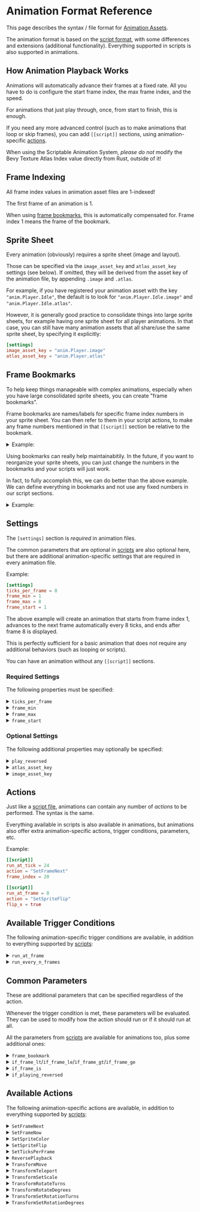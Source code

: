 # Animation Format Reference

This page describes the syntax / file format for [Animation Assets](./anim.md).

The animation format is based on the [script format](./script-ref.md), with some
differences and extensions (additional functionality). Everything supported in
scripts is also supported in animations.

## How Animation Playback Works

Animations will automatically advance their frames at a fixed rate. All you have
to do is configure the start frame index, the max frame index, and the speed.

For animations that just play through, once, from start to finish, this is enough.

If you need any more advanced control (such as to make animations that loop or
skip frames), you can add `[[script]]` sections, using animation-specific
[actions](#available-actions).

When using the Scriptable Animation System, *please do not* modify the Bevy
Texture Atlas Index value directly from Rust, outside of it!

## Frame Indexing

All frame index values in animation asset files are 1-indexed!

The first frame of an animation is 1.

When using [frame bookmarks](#frame-bookmarks), this is automatically
compensated for. Frame index 1 means the frame of the bookmark.

## Sprite Sheet

Every animation (obviously) requires a sprite sheet (image and layout).

Those can be specified via the `image_asset_key` and `atlas_asset_key`
settings (see below). If omitted, they will be derived from the asset key
of the animation file, by appending `.image` and `.atlas`.

For example, if you have registered your animation asset with the key
`"anim.Player.Idle"`, the default is to look for `"anim.Player.Idle.image"`
and `"anim.Player.Idle.atlas"`.

However, it is generally good practice to consolidate things into large
sprite sheets, for example having one sprite sheet for all player animations.
In that case, you can still have many animation assets that all share/use
the same sprite sheet, by specifying it explicitly:

```toml
[settings]
image_asset_key = "anim.Player.image"
atlas_asset_key = "anim.Player.atlas"
```

## Frame Bookmarks

To help keep things manageable with complex animations, especially when
you have large consolidated sprite sheets, you can create "frame bookmarks".

Frame bookmarks are names/labels for specific frame index numbers in your
sprite sheet. You can then refer to them in your script actions, to make
any frame numbers mentioned in that `[[script]]` section be relative to
the bookmark.

<details>
  <summary>
  Example:
  </summary>

```toml
[frame_bookmarks]
my_intro = 4
my_idle_loop = 10

[[script]]
frame_bookmark = "my_idle_loop"
run_at_frame = 10 # relative to `frame_bookmark`
action = "SetFrameNext"
frame_index = 1  # relative to `frame_bookmark`

[[script]]
frame_bookmark = "my_intro"
run_on_playback_control = "Start"
action = "SetFrameNow"
frame_index = 1 # This will be frame 4, as per "my_intro"

[[script]]
frame_bookmark = "my_intro"
run_at_frame = 3 # our intro is 3 frames long
action = "SetFrameNext"
# you can use a different bookmark for the destination of
# `SetFrameNext`/`SetFrameNow`, using `to_frame_bookmark`
to_frame_bookmark = "my_idle_loop"
frame_index = 1
```

</details>

Using bookmarks can really help maintainabitily. In the future, if
you want to reorganize your sprite sheets, you can just change
the numbers in the bookmarks and your scripts will just work.

In fact, to fully accomplish this, we can do better than the above
example. We can define everything in bookmarks and not use any
fixed numbers in our script sections.

<details>
  <summary>
  Example:
  </summary>

```toml
[frame_bookmarks]
intro_start = 4
intro_end = 7
idle_loop_start = 10
idle_loop_end = 19

[[script]]
# `run_at_frame` directly accepts bookmarks!
run_at_frame = "idle_loop_end"
action = "SetFrameNext"
to_frame_bookmark = "idle_loop_start"
# if omitted, `frame_index` defaults to 1

[[script]]
run_on_playback_control = "Start"
action = "SetFrameNow"
to_frame_bookmark = "intro_start"

[[script]]
run_at_frame = "intro_end"
action = "SetFrameNext"
to_frame_bookmark = "idle_loop"
```

</details>

## Settings

The `[settings]` section is *required* in animation files.

The common parameters that are optional in [scripts](./script-ref.md#settings)
are also optional here, but there are additional animation-specific settings
that are required in every animation file.

Example:

```toml
[settings]
ticks_per_frame = 8
frame_min = 1
frame_max = 8
frame_start = 1
```

The above example will create an animation that starts from frame index 1,
advances to the next frame automatically every 8 ticks, and ends after frame 8
is displayed.

This is perfectly sufficient for a basic animation that does not require any
additional behaviors (such as looping or scripts).

You can have an animation without any `[[script]]` sections.

### Required Settings

The following properties must be specified:

<details>
  <summary>
  <code>ticks_per_frame</code>
  </summary>

Example:

```toml
[settings]
ticks_per_frame = 8
# ...
```

Configures the rate/speed of animation playback. This is how many ticks each frame
will be displayed for, before automatically transitioning to the next frame.

</details>

<details>
  <summary>
  <code>frame_min</code>
  </summary>

Example:

```toml
[settings]
frame_min = 1
# ...
```

The lowest permitted frame index. Frames below this should never be displayed.
Should the frame index ever be a value below this, the animation will stop
automatically.

</details>

<details>
  <summary>
  <code>frame_max</code>
  </summary>

Example:

```toml
[settings]
frame_max = 20
# ...
```

The highest permitted frame index. Frames above this should never be displayed.
Should the frame index ever be a value above this, the animation will stop
automatically.

</details>

<details>
  <summary>
  <code>frame_start</code>
  </summary>

Example:

```toml
[settings]
frame_start = 2
# ...
```

The initial frame that will be displayed at tick 0 when the animation starts
playing.

</details>

### Optional Settings

The following additional properties may optionally be specified:

<details>
  <summary>
  <code>play_reversed</code>
  </summary>

Example:

```toml
[settings]
play_reversed = true
# ...
```

If set to `true` the animation playback will start reversed. That is,
every `ticks_per_frame`, the frame index will be decreased by one
instead of being increased by one.

If you want to change this dynamically during playback, you can use
the `ReversePlayback` script action.

</details>

<details>
  <summary>
  <code>atlas_asset_key</code>
  </summary>

Example:

```toml
[settings]
atlas_asset_key = "anim.Player.atlas"
# ...
```

Use a specific texture atlas layout, instead of the default. Provide the asset key string.

The default is derived by appending `.atlas` to the asset key of this animation script
asset file.

If you specify this, be sure to also specify `image_asset_key`.

</details>

<details>
  <summary>
  <code>image_asset_key</code>
  </summary>

Example:

```toml
[settings]
image_asset_key = "anim.Player.image"
# ...
```

Use a specific spritesheet image, instead of the default. Provide the asset key string.

The default is derived by appending `.image` to the asset key of this animation script
asset file.

If you specify this, be sure to also specify `atlas_asset_key`.

</details>

## Actions

Just like a [script file](./script-ref.md#actions), animations can contain any
number of *actions* to be performed. The syntax is the same.

Everything available in scripts is also available in animations, but animations
also offer extra animation-specific actions, trigger conditions, parameters, etc.

Example:

```toml
[[script]]
run_at_tick = 24
action = "SetFrameNext"
frame_index = 20

[[script]]
run_at_frame = 8
action = "SetSpriteFlip"
flip_x = true
```

## Available Trigger Conditions

The following animation-specific trigger conditions are available, in addition
to everything supported by [scripts](./script-ref.md#available-trigger-conditions):

<details>
  <summary>
  <code>run_at_frame</code>
  </summary>

Example:

```toml
# using a literal frame number
[[script]]
run_at_frame = 8
action = "..."

# using a bookmark
[[script]]
run_at_frame = "my_bookmark"
action = "..."

# equivalent, but the bookmark
# also applies to any other frame numbers
# in this `[[script]]` section
[[script]]
run_at_frame = 1
frame_bookmark = "my_bookmark"
action = "..."

# you can specify multiple frames
[[script]]
run_at_frames = [ 1, 2, 3, 5, 7, 11 ]
frame_bookmark = "my_bookmark"
action = "..."

# or bookmarks
[[script]]
run_at_frames = [ "bookmark1", "bookmark2", "bookmark3" ]
action = "..."
```

Run the action whenever the given frame is displayed.

Any time the animation switches to that frame (regardless of whether it was
done automatically as part of normal playback, or jumped to using a script
action), the action will be performed.

The frame can be specified using a literal number or a bookmark.
If a number is used and a bookmark is specified using the `frame_bookmark`
[common parameter](#common-parameters), the number will be relative to that.

You can specify multiple frames as an array. In that case, the action will
trigger on any of them.

</details>

<details>
  <summary>
  <code>run_every_n_frames</code>
  </summary>

Example:

```toml
# Every 8 frames, starting from the first
[[script]]
run_every_n_frames = "8"
action = "..."

# Every 8 frames, starting from the fourth
[[script]]
run_every_n_frames = "8+3"
action = "..."
```

Run the action if the frame number matches the pattern specified.

Any time the animation switches to any of those frames (regardless of whether
it was done automatically as part of normal playback, or jumped to using a
script action), the action will be performed.

If a bookmark is specified using the `frame_bookmark` [common
parameter](#common-parameters), the numbers will be relative to that.

</details>

## Common Parameters

These are additional parameters that can be specified regardless of the action.

Whenever the trigger condition is met, these parameters will be evaluated. They
can be used to modify how the action should run or if it should run at all.

All the parameters from [scripts](./script-ref.md#common-parameters) are
available for animations too, plus some additional ones:

<details>
  <summary>
  <code>frame_bookmark</code>
  </summary>

Example:

```toml
[frame_bookmarks]
my_bookmark = 10

# Will actually run on frame 14 (affects `run_at_frame`)
[[script]]
run_at_frame = 4 # Relative to "my_bookmark"
frame_bookmark = "my_bookmark"
action = "..."

# Will actually jump to frame 12 (affects `frame_index`)
[[script]]
run_at_tick = 16
frame_bookmark = "my_bookmark"
action "SetFrameNow"
frame_index = 2
```

Makes all frame numbers mentioned in this `[[script]]` section be
relative to the value of a [frame bookmark](#frame-bookmarks).

This applies to Trigger Conditions like `run_at_tick` as well as
to the parameters of Script Actions like `SetFrameNow`/`SetFrameNext`.

Note: Script Actions like `SetFrameNow`/`SetFrameNext` also allow you
to specify a bookmark for them to use, which can be different from
the one set using this parameter, if any.

If you specify a bookmark that does not exist, this parameter will
have no effect, and the values will be treated as global/absolute.
In dev builds, the game might print warnings to the log/console.

</details>

<details>
  <summary>
  <code>if_frame_lt</code>/<code>if_frame_le</code>/<code>if_frame_gt</code>/<code>if_frame_ge</code>
  </summary>

Example:

```toml
# Do something every 3 ticks, but only if we are currently
# displaying a frame between 10 and 19
[[script]]
run_every_n_ticks = "3"
if_frame_ge = 10
if_frame_le = 19
action = "..."

# Do something every 5+1 ticks, but only if we haven't reached
# the frame represented by "my_bookmark" yet
[[script]]
run_every_n_ticks = "5+1"
if_frame_lt = "my_bookmark"
action = "..."
```

Only run the action if the current frame index is:

 - less than (lt)
 - less than or equal to (le)
 - greater than (gt)
 - greater than or equal to (ge)

the specified value.

It can be specified as either a number or a frame bookmark. If specified
as a number, it will be relative to `frame_bookmark`, if set.

</details>

<details>
  <summary>
  <code>if_frame_is</code>
  </summary>

Example:

```toml
# Do something as soon as the "attack" slot is enabled,
# but only if we are currently displaying frame 6
[[script]]
run_on_slot_enable = "attack"
if_frame_is = 6
action = "..."

# Do something every 3 ticks, but only if we are currently
# displaying one of the special magic frames
[[script]]
run_every_n_ticks = "3"
if_frame_is = [ 3, 7, 9 ]
action = "..."
```

Only run the action if the current frame index is equal to any of
the specified values.

The values can be specified as either a number or a frame bookmark. If
specified as a number, it will be relative to `frame_bookmark`, if set.

</details>

<details>
  <summary>
  <code>if_playing_reversed</code>
  </summary>

Example:

```toml
# This action will only run if the animation is playing backwards (reversed)
[[script]]
run_at_frame = 4
if_playing_reversed = true
action = "..."

# This action will only run if the animation is playing forwards (normal)
[[script]]
run_at_frame = 4
if_playing_reversed = false
action = "..."
```

Makes it so that the action only runs if the animation is playing in
the specified direction.
 - `true`: only run when playing backwards / reversed
 - `false`: only run when playing forwards / normally

Neither value is the "default". If this parameter is unset, then the action
runs regardless of the playback direction.

</details>

## Available Actions

The following animation-specific actions are available, in addition to
everything supported by [scripts](./script-ref.md#available-actions):

<details>
  <summary>
  <code>SetFrameNext</code>
  </summary>

Examples:

```toml
# After the current frame,
# Jump to frame 100
[[script]]
action = "SetFrameNext"
frame_index = 100

# After the current frame,
# Jump to the frame indicated by "my_bookmark"
[[script]]
action = "SetFrameNext"
to_frame_bookmark = "my_bookmark"

# After the current frame,
# Jump to 2 frames after the frame indicated by "my_bookmark"
[[script]]
action = "SetFrameNext"
to_frame_bookmark = "my_bookmark"
frame_index = 2

# After frame 10 relative to "my_bookmark",
# continue to frame 5 relative to "my_bookmark"
[[script]]
frame_bookmark = "my_bookmark"
run_at_frame = 10
action = "SetFrameNext"
frame_index = 5

# After frame 8 relative to "my_bookmark",
# continue to frame 4 relative to "my_other_bookmark"
[[script]]
frame_bookmark = "my_bookmark"
run_at_frame = 8
action = "SetFrameNext"
to_frame_bookmark = "my_other_bookmark"
frame_index = 4
```

Change the next automatic frame. Whatever frame is currently displayed
will complete its `ticks_per_frame` duration, and then the animation will
continue to the specified frame, instead of advancing by one. Subsequent
playback will continue as normal from this new location.

This is useful to skip around the sprite sheet, and to implement loops
(by going back to a lower frame index).

---

`frame_index` can be used to specify a literal frame number. It defaults to
`1` if unspecified.

If `to_frame_bookmark` is specified, the `frame_index` will be interpreted
relative to that.

Otherwise, if `frame_bookmark` (the action-agnostic
[parameter](#common-parameters)) is specified, the `frame_index` will be
interpreted relative to that.

Otherwise, the `frame_index` will be global/absolute.

</details>

<details>
  <summary>
  <code>SetFrameNow</code>
  </summary>

Example:

```toml
[[script]]
action = "SetFrameNow"
frame_index = 100
```

Immediately go to the specified frame.

This is useful if you do not want to wait until the next `ticks_per_frame`
interval, such as in response to player inputs, etc.

Whatever frame is currently displayed will be replaced by the specified
frame immediately, and playback will continue as normal from there. The
frame will wait out any remaining `ticks_per_frame` duration (as if this
action wasn't run), before transitioning to the next frame.

Any actions that are configured to trigger on the specified frame will run.

---

`frame_index` can be used to specify a literal frame number. It defaults to
`1` if unspecified.

If `to_frame_bookmark` is specified, the `frame_index` will be interpreted
relative to that.

Otherwise, if `frame_bookmark` (the action-agnostic
[parameter](#common-parameters)) is specified, the `frame_index` will be
interpreted relative to that.

Otherwise, the `frame_index` will be global/absolute.

---

Note: `SetFrameNow` is should normally be used with non-frame-based trigger
conditions. It is recommended that you avoid using `SetFrameNow` in combination
with a `run_at_frame` (or similar) trigger condition. If you do that, the
animation will technically first go through its original frame (and run
any other actions for it) and then immediately replace it with the new one
(and run its actions), which is often not what you want. Use `SetFrameNext`
instead, to avoid processing a frame you do not intend to display.

</details>

<details>
  <summary>
  <code>SetSpriteColor</code>
  </summary>

Example:

```toml
[[script]]
action = "SetSpriteColor"
color = "#ff00ff"

[[script]]
action = "SetSpriteColor"
color = [0.75, 0.5, 120.0]
```

Changes the colorization of the sprite. The RGBA values of the pixels will be
multiplied by the provided value.

The `color` field can be specified as either:
 - `[L, C, H]` for LCH color
 - `[L, C, H, A]` for LCH color + Alpha
 - `#RRGGBB` for RGB color
 - `#RRGGBBAA` for RGB + Alpha

RGB color is specified in hexadecimal notation, like for Web/CSS.

LCH color is specified as:
 - Lightness has range 0.0 to 1.5
 - Chroma has range 0.0 to 1.5
 - Hue has range 0.0 to 360.0 (degrees)

</details>

<details>
  <summary>
  <code>SetSpriteFlip</code>
  </summary>

Example:

```toml
[[script]]
action = "SetSpriteFlip"
flip_x = true
flip_y = true
```

Changes whether the sprite image should be displayed flipped/mirrored, along
either axis, or both axes.

Each of the `flip_x` and `flip_y` fields are optional. If omitted, the old
value will be kept.

Useful for making left/right facing animations from the same texture atlas.

</details>

<details>
  <summary>
  <code>SetTicksPerFrame</code>
  </summary>

Example:

```toml
[[script]]
action = "SetTicksPerFrame"
ticks_per_frame = 4
```

Changes the rate of animation playback.

Useful if you want to use a different rate (from what you specified globally in
the [settings](#settings)) for some portion of the animation.

</details>

<details>
  <summary>
  <code>ReversePlayback</code>
  </summary>

Example:

```toml
[[script]]
action = "ReversePlayback"
reversed = true # Play backwards

[[script]]
action = "ReversePlayback"
reversed = false # Play normally

[[script]]
action = "ReversePlayback"
# if `reversed` is omitted,
# toggles the current direction of playback
```

Reverses the playback direction.

If the animation is reversed, the frame index will be decremented, instead of
incremented, as the animation plays. The animation will end when it reaches
the `frame_min` setting instead of the usual `frame_max`.

</details>

<details>
  <summary>
  <code>TransformMove</code>
  </summary>

Example:

```toml
[[script]]
action = "TransformMove"
x = "2.0"
y = "1.0"
z = "0.0"
```

Relative move. Cause the sprite entity's Transform to be translated by the given values.

Each of the `x`, `y`, `z` fields are optional. Omit those you want to leave untouched.

The values must be in quotes and can be specified as either:
 - decimal syntax, like: `"1.25"`
 - fraction syntax, like: `"5/4"`

</details>

<details>
  <summary>
  <code>TransformTeleport</code>
  </summary>

Example:

```toml
[[script]]
action = "TransformTeleport"
x = "2.0"
y = "1.0"
z = "5.0"
```

Teleport the entity to the given position. Set the sprite entity's Transform's translation to the given values.

The `z` field is optional. `x` and `y` are required.

The values must be in quotes and can be specified as either:
 - decimal syntax, like: `"1.25"`
 - fraction syntax, like: `"5/4"`

</details>

<details>
  <summary>
  <code>TransformSetScale</code>
  </summary>

Example:

```toml
[[script]]
action = "TransformSetScale"
x = "2.0"
y = "1.0"
```

Set the scale that the sprite should be displayed as.

Both `x` and `y` are required.

The values must be in quotes and can be specified as either:
 - decimal syntax, like: `"1.25"`
 - fraction syntax, like: `"5/4"`

</details>

<details>
  <summary>
  <code>TransformRotateTurns</code>
  </summary>

Example:

```toml
[[script]]
action = "TransformRotateTurns"
turns = "-1/4"
```

Rotate the sprite by N turns. 1 turn = 360 degrees.

The values must be in quotes and can be specified as either:
 - decimal syntax, like: `"1.25"`
 - fraction syntax, like: `"5/4"`

</details>

<details>
  <summary>
  <code>TransformRotateDegrees</code>
  </summary>

Example:

```toml
[[script]]
action = "TransformRotateDegrees"
degrees = "-15.0"
```

Rotate the sprite by N degrees.

The values must be in quotes and can be specified as either:
 - decimal syntax, like: `"1.25"`
 - fraction syntax, like: `"5/4"`

</details>

<details>
  <summary>
  <code>TransformSetRotationTurns</code>
  </summary>

Example:

```toml
[[script]]
action = "TransformSetRotationTurns"
turns = "-1/4"
```

Set the sprite's rotation to a specific value (in turns). 1 turn = 360 degrees.

The values must be in quotes and can be specified as either:
 - decimal syntax, like: `"1.25"`
 - fraction syntax, like: `"5/4"`

</details>

<details>
  <summary>
  <code>TransformSetRotationDegrees</code>
  </summary>

Example:

```toml
[[script]]
action = "TransformSetRotationDegrees"
degrees = "-15.0"
```

Set the sprite's rotation to a specific value (in degrees).

The values must be in quotes and can be specified as either:
 - decimal syntax, like: `"1.25"`
 - fraction syntax, like: `"5/4"`

</details>
